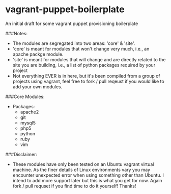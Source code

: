 vagrant-puppet-boilerplate
==========================

An initial draft for some vagrant puppet provisioning boilerplate

###Notes:
* The modules are segregated into two areas: 'core' & 'site'.
* 'core' is meant for modules that won't change very much, i.e., an apache packge module.
* 'site' is meant for modules that will change and are directly related to the site you are building, i.e., a list of python packages required by your project
* Not everything EVER is in here, but it's been compiled from a group of projects using vagrant, feel free to fork / pull reqeust if you would like to add your own modules.

###Core Modules:
* Packages:
    * apache2
    * git
    * mysql5
    * php5
    * python
    * ruby
    * vim

###Disclaimer:
* These modules have only been tested on an Ubuntu vagrant virtual machine. As the finer details of Linux environments vary you may encounter unexpected error when using something other than Ubuntu. I intend to add more support later but this is what you get for now. Again fork / pull requset if you find time to do it yourself! Thanks!